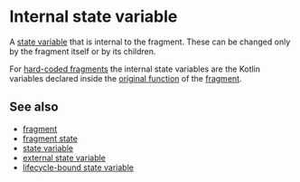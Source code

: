 # Internal state variable

A [state variable](def://) that is internal to the fragment. These can be changed only by the fragment 
itself or by its children.

For [hard-coded fragments](def://) the internal state variables are the Kotlin variables declared 
inside the [original function](def://) of the [fragment](def://).

## See also

- [fragment](def://)
- [fragment state](def://)
- [state variable](def://)
- [external state variable](def://)
- [lifecycle-bound state variable](def://)